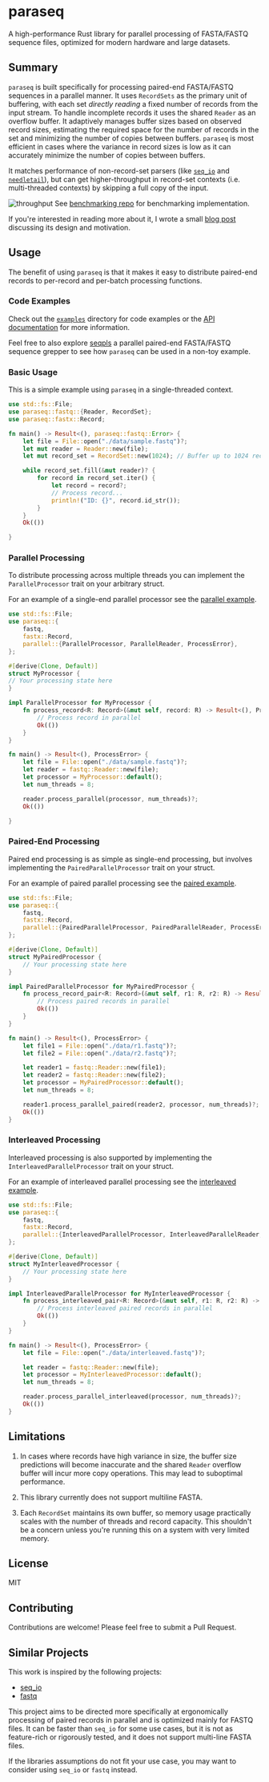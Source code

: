 # paraseq

A high-performance Rust library for parallel processing of FASTA/FASTQ sequence files, optimized for modern hardware and large datasets.

## Summary

`paraseq` is built specifically for processing paired-end FASTA/FASTQ sequences in a parallel manner.
It uses `RecordSets` as the primary unit of buffering, with each set _directly reading_ a fixed number of records from the input stream.
To handle incomplete records it uses the shared `Reader` as an overflow buffer.
It adaptively manages buffer sizes based on observed record sizes, estimating the required space for the number of records in the set and minimizing the number of copies between buffers.
`paraseq` is most efficient in cases where the variance in record sizes is low as it can accurately minimize the number of copies between buffers.

It matches performance of non-record-set parsers (like [`seq_io`](https://docs.rs/seq_io) and [`needletail`](https://docs.rs/needletail)), but can get higher-throughput in record-set contexts (i.e. multi-threaded contexts) by skipping a full copy of the input.

![throughput](https://github.com/noamteyssier/paraseq_benchmark/raw/main/notebooks/throughput.svg)
See [benchmarking repo](https://github.com/noamteyssier/paraseq_benchmark) for benchmarking implementation.

If you're interested in reading more about it, I wrote a small [blog post](https://noamteyssier.github.io/2025-02-03/) discussing its design and motivation.

## Usage

The benefit of using `paraseq` is that it makes it easy to distribute paired-end records to per-record and per-batch processing functions.

### Code Examples

Check out the [`examples`](https://github.com/noamteyssier/paraseq/tree/main/examples) directory for code examples or the [API documentation](https://docs.rs/paraseq) for more information.

Feel free to also explore [seqpls](https://github.com/noamteyssier/seqpls) a parallel paired-end FASTA/FASTQ sequence grepper to see how `paraseq` can be used in a non-toy example.

### Basic Usage

This is a simple example using `paraseq` in a single-threaded context.

```rust
use std::fs::File;
use paraseq::fastq::{Reader, RecordSet};
use paraseq::fastx::Record;

fn main() -> Result<(), paraseq::fastq::Error> {
    let file = File::open("./data/sample.fastq")?;
    let mut reader = Reader::new(file);
    let mut record_set = RecordSet::new(1024); // Buffer up to 1024 records

    while record_set.fill(&mut reader)? {
        for record in record_set.iter() {
            let record = record?;
            // Process record...
            println!("ID: {}", record.id_str());
        }
    }
    Ok(())

}
```

### Parallel Processing

To distribute processing across multiple threads you can implement the `ParallelProcessor` trait on your arbitrary struct.

For an example of a single-end parallel processor see the [parallel example](./examples/parallel.rs).

```rust
use std::fs::File;
use paraseq::{
    fastq,
    fastx::Record,
    parallel::{ParallelProcessor, ParallelReader, ProcessError},
};

#[derive(Clone, Default)]
struct MyProcessor {
// Your processing state here
}

impl ParallelProcessor for MyProcessor {
    fn process_record<R: Record>(&mut self, record: R) -> Result<(), ProcessError> {
        // Process record in parallel
        Ok(())
    }
}

fn main() -> Result<(), ProcessError> {
    let file = File::open("./data/sample.fastq")?;
    let reader = fastq::Reader::new(file);
    let processor = MyProcessor::default();
    let num_threads = 8;

    reader.process_parallel(processor, num_threads)?;
    Ok(())

}
```

### Paired-End Processing

Paired end processing is as simple as single-end processing, but involves implementing the `PairedParallelProcessor` trait on your struct.

For an example of paired parallel processing see the [paired example](./examples/paired_parallel.rs).

```rust
use std::fs::File;
use paraseq::{
    fastq,
    fastx::Record,
    parallel::{PairedParallelProcessor, PairedParallelReader, ProcessError},
};

#[derive(Clone, Default)]
struct MyPairedProcessor {
    // Your processing state here
}

impl PairedParallelProcessor for MyPairedProcessor {
    fn process_record_pair<R: Record>(&mut self, r1: R, r2: R) -> Result<(), ProcessError> {
        // Process paired records in parallel
        Ok(())
    }
}

fn main() -> Result<(), ProcessError> {
    let file1 = File::open("./data/r1.fastq")?;
    let file2 = File::open("./data/r2.fastq")?;

    let reader1 = fastq::Reader::new(file1);
    let reader2 = fastq::Reader::new(file2);
    let processor = MyPairedProcessor::default();
    let num_threads = 8;

    reader1.process_parallel_paired(reader2, processor, num_threads)?;
    Ok(())
}
```

### Interleaved Processing

Interleaved processing is also supported by implementing the `InterleavedParallelProcessor` trait on your struct.

For an example of interleaved parallel processing see the [interleaved example](./examples/interleaved.rs).

```rust
use std::fs::File;
use paraseq::{
    fastq,
    fastx::Record,
    parallel::{InterleavedParallelProcessor, InterleavedParallelReader, ProcessError},
};

#[derive(Clone, Default)]
struct MyInterleavedProcessor {
    // Your processing state here
}

impl InterleavedParallelProcessor for MyInterleavedProcessor {
    fn process_interleaved_pair<R: Record>(&mut self, r1: R, r2: R) -> Result<(), ProcessError> {
        // Process interleaved paired records in parallel
        Ok(())
    }
}

fn main() -> Result<(), ProcessError> {
    let file = File::open("./data/interleaved.fastq")?;

    let reader = fastq::Reader::new(file);
    let processor = MyInterleavedProcessor::default();
    let num_threads = 8;

    reader.process_parallel_interleaved(processor, num_threads)?;
    Ok(())
}
```

## Limitations

1. In cases where records have high variance in size, the buffer size predictions will become inaccurate and the shared `Reader` overflow buffer will incur more copy operations. This may lead to suboptimal performance.

2. This library currently does not support multiline FASTA.

3. Each `RecordSet` maintains its own buffer, so memory usage practically scales with the number of threads and record capacity. This shouldn't be a concern unless you're running this on a system with very limited memory.

## License

MIT

## Contributing

Contributions are welcome! Please feel free to submit a Pull Request.

## Similar Projects

This work is inspired by the following projects:

- [seq_io](https://github.com/markschl/seq_io)
- [fastq](https://github.com/aseyboldt/fastq-rs)

This project aims to be directed more specifically at ergonomically processing of paired records in parallel and is optimized mainly for FASTQ files.
It can be faster than `seq_io` for some use cases, but it is not as feature-rich or rigorously tested, and it does not support multi-line FASTA files.

If the libraries assumptions do not fit your use case, you may want to consider using `seq_io` or `fastq` instead.
